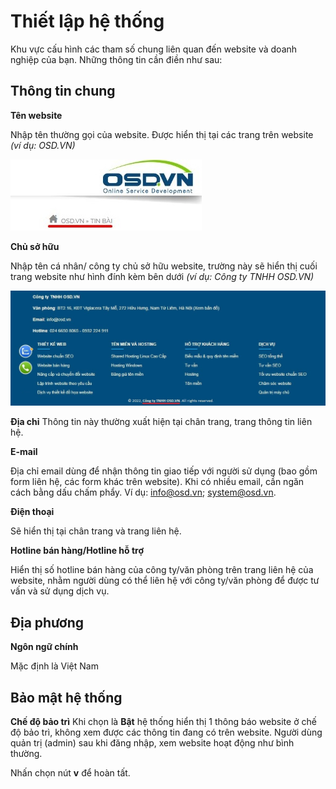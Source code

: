 # Thiết lập hệ thống

Khu vực cấu hình các tham số chung liên quan đến website và doanh nghiệp của bạn. Những thông tin cần điền như sau:

## Thông tin chung

**Tên website**

Nhập tên thường gọi của website. Được hiển thị tại các trang trên website _(ví dụ: OSD.VN)_

![thiet-lap-chung-1.jpg](img/thiet-lap-chung-1.jpg)

**Chủ sở hữu**

Nhập tên cá nhân/ công ty chủ sở hữu website, trường này sẽ hiển thị cuối trang website như hình đính kèm bên dưới _(ví dụ: Công ty TNHH OSD.VN)_

![thiet-lap-chung.jpg](img/thiet-lap-chung.jpg)

**Địa chỉ**
Thông tin này thường xuất hiện tại chân trang, trang thông tin liên hệ.

**E-mail**

Địa chỉ email dùng để nhận thông tin giao tiếp với người sử dụng (bao gồm form liên hệ, các form khác trên website). Khi có nhiều email, cần ngăn cách bằng dấu chấm phẩy. Ví dụ: info@osd.vn; system@osd.vn.

**Điện thoại**

Sẽ hiển thị tại chân trang và trang liên hệ.

**Hotline bán hàng/Hotline hỗ trợ**

Hiển thị số hotline bán hàng của công ty/văn phòng trên trang liên hệ của website, nhằm người dùng có thể liên hệ với công ty/văn phòng để được tư vấn và sử dụng dịch vụ.

## Địa phương

**Ngôn ngữ chính**

Mặc định là Việt Nam

## Bảo mật hệ thống

**Chế độ bảo trì** Khi chọn là **Bật** hệ thống hiển thị 1 thông báo website ở chế độ bảo trì, không xem được các thông tin đang có trên website. Người dùng quản trị (admin) sau khi đăng nhập, xem website hoạt động như bình thường.

Nhấn chọn nút **v** để hoàn tất.